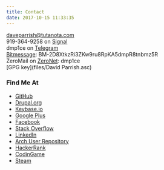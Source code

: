 ```yaml
---
title: Contact
date: 2017-10-15 11:33:35
---
```


daveparrish@tutanota.com<br />
919-364-9258 on [Signal](https://whispersystems.org/)<br />
dmp1ce on [Telegram](https://telegram.org/)<br />
[Bitmessage](https://bitmessage.org/wiki/Main_Page): BM-2D8XtkzRi3ZKw9ru8RpKA5dmpR8tnbmz5R<br />
ZeroMail on [ZeroNet](https://zeronet.io/): dmp1ce<br />
[GPG key](files/David Parrish.asc)

### Find Me At
* [GitHub](https://github.com/dmp1ce)
* [Drupal.org](https://drupal.org/user/462094)
* [Keybase.io](https://keybase.io/daveparrish)
* [Google Plus](https://plus.google.com/105177229016866894615/posts)
* [Facebook](https://www.facebook.com/daveparrish)
* [Stack Overflow](http://stackoverflow.com/users/350221/dave-parrish)
* [LinkedIn](http://www.linkedin.com/profile/view?id=14654262)
* [Arch User Repository](https://aur.archlinux.org/packages/?SeB=m&K=dmp1ce)
* [HackerRank](https://www.hackerrank.com/daveparrish)
* [CodinGame](https://www.codingame.com/profile/7600aae35a7c4864a3b0dfb0e19f47710810371)
* [Steam](http://steamcommunity.com/id/DaveParrish/)
